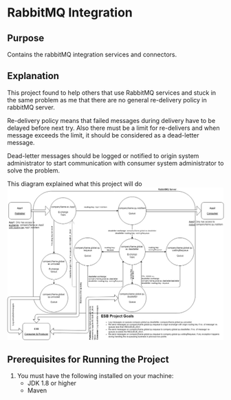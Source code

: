 # RabbitMQ Integration 

Purpose
-------
Contains the rabbitMQ integration services and connectors.


Explanation
-----------
This project found to help others that use RabbitMQ services and stuck in the
same problem as me that there are no general re-delivery policy in rabbitMQ server.

Re-delivery policy means that failed messages during delivery have to be delayed
before next try. Also there must be a limit for re-delivers and when message exceeds
the limit, it should be considered as a dead-letter message.

Dead-letter messages should be logged or notified to origin system administrator to start
communication with consumer system administrator to solve the problem.

This diagram explained what this project will do
![ScreenShot](project%20description%20diagram.jpg)


Prerequisites for Running the Project
-------------------------------------
1. You must have the following installed on your machine:
   - JDK 1.8 or higher
   - Maven
